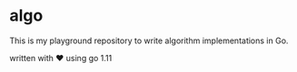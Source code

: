 # algo

This is my playground repository to write algorithm implementations in Go.

written with :heart: using go 1.11